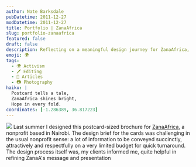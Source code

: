 ```yaml
---
author: Nate Barksdale
pubDatetime: 2011-12-27
modDatetime: 2011-12-27
title: Portfolio | ZanaAfrica
slug: portfolio-zanaafrica
featured: false
draft: false
description: Reflecting on a meaningful design journey for ZanaAfrica, a nonprofit focused on impactful messaging.
emoji: 🌍
tags:
  - 🌍 Activism
  - 🖊️ Editing
  - 📖 Articles
  - 📷 Photography
haiku: |
  Postcard tells a tale,  
  ZanaAfrica shines bright,  
  Hope in every fold.
coordinates: [-1.286389, 36.817223]
---
```


![](https://www.natebarksdale.com/wp-content/uploads/2011/12/zanaa.jpg) Last summer I designed this postcard-sized brochure for [ZanaAfrica](https://www.google.com/search?q=%22ZanaAfrica%22), a nonprofit based in Nairobi. The design brief for the cards was challenging in the usual nonprofit sense: a lot of information to be conveyed succinctly, attractively and respectfully on a very limited budget for quick turnaround. The design process itself was, my clients informed me, quite helpful in refining ZanaA's message and presentation
